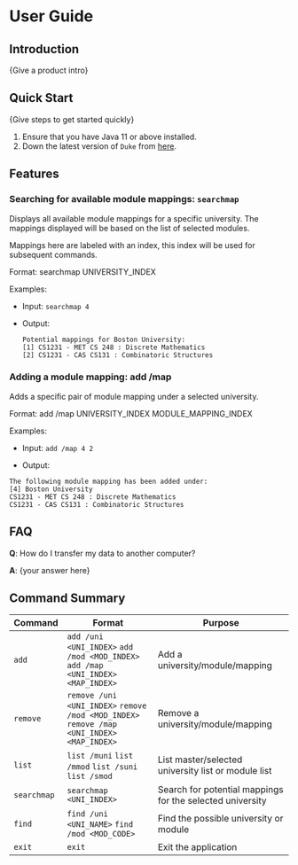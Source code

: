 # User Guide

## Introduction

{Give a product intro}

## Quick Start

{Give steps to get started quickly}

1. Ensure that you have Java 11 or above installed.
1. Down the latest version of `Duke` from [here](http://link.to/duke).

## Features 

### Searching for available module mappings: `searchmap`
Displays all available module mappings for a specific university.
The mappings displayed will be based on the list of selected modules.

Mappings here are labeled with an index, this index will be used for subsequent commands.  
  
Format: searchmap UNIVERSITY_INDEX
  
Examples:
  
* Input: `searchmap 4`

* Output:
  ```
  Potential mappings for Boston University:
  [1] CS1231 - MET CS 248 : Discrete Mathematics
  [2] CS1231 - CAS CS131 : Combinatoric Structures
  ```
### Adding a module mapping: add /map
Adds a specific pair of module mapping under a selected university.

Format: add /map UNIVERSITY_INDEX MODULE_MAPPING_INDEX 

Examples:

* Input: `add /map 4 2`

* Output:
```
The following module mapping has been added under:
[4] Boston University
CS1231 - MET CS 248 : Discrete Mathematics
CS1231 - CAS CS131 : Combinatoric Structures
```
## FAQ

**Q**: How do I transfer my data to another computer? 

**A**: {your answer here}

## Command Summary

Command | Format | Purpose
--------|---------|-----------
`add` | `add /uni <UNI_INDEX>` `add /mod <MOD_INDEX>` `add /map <UNI_INDEX> <MAP_INDEX>` | Add a university/module/mapping
`remove` | `remove /uni <UNI_INDEX>` `remove /mod <MOD_INDEX>` `remove /map <UNI_INDEX> <MAP_INDEX>` | Remove a university/module/mapping
`list` | `list /muni` `list /mmod` `list /suni` `list /smod` | List master/selected university list or module list
`searchmap` | `searchmap <UNI_INDEX>`| Search for potential mappings for the selected university
`find` | `find /uni <UNI_NAME>` `find /mod <MOD_CODE>` | Find the possible university or module
`exit` | `exit` | Exit the application
